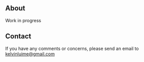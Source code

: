 ## About
Work in progress

## Contact
If you have any comments or concerns, please send an email to kelvinluime@gmail.com
